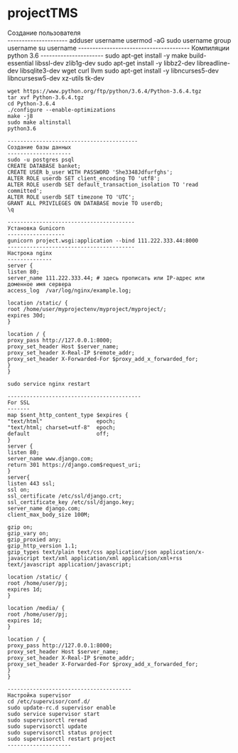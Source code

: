 # projectTMS
Создание пользователя	
	---------------------
	adduser username
	usermod -aG sudo username
	group username
	su username
	---------------------------------------
	Компиляции python 3.6
	----------------------
	sudo apt-get install -y make build-essential libssl-dev zlib1g-dev
	sudo apt-get install -y libbz2-dev libreadline-dev libsqlite3-dev wget curl llvm
	sudo apt-get install -y libncurses5-dev  libncursesw5-dev xz-utils tk-dev
	
	wget https://www.python.org/ftp/python/3.6.4/Python-3.6.4.tgz
	tar xvf Python-3.6.4.tgz
	cd Python-3.6.4
	./configure --enable-optimizations
	make -j8
	sudo make altinstall
	python3.6
	
	-----------------------------------------
	Создание базы данных
	--------------------
	sudo -u postgres psql
	CREATE DATABASE banket;
	CREATE USER b_user WITH PASSWORD 'She3348Jdfurfghs';
	ALTER ROLE userdb SET client_encoding TO 'utf8';
	ALTER ROLE userdb SET default_transaction_isolation TO 'read committed';
	ALTER ROLE userdb SET timezone TO 'UTC';
	GRANT ALL PRIVILEGES ON DATABASE movie TO userdb;
	\q
	
	----------------------------------------
	Установка Gunicorn
	------------------
	gunicorn project.wsgi:application --bind 111.222.333.44:8000
	----------------------------------------
	Настрока nginx
	--------------
	server {
	listen 80;
	server_name 111.222.333.44; # здесь прописать или IP-адрес или доменное имя сервера
	access_log  /var/log/nginx/example.log;
	
	location /static/ {
	root /home/user/myprojectenv/myproject/myproject/;
	expires 30d;
	}
	
	location / {
	proxy_pass http://127.0.0.1:8000;
	proxy_set_header Host $server_name;
	proxy_set_header X-Real-IP $remote_addr;
	proxy_set_header X-Forwarded-For $proxy_add_x_forwarded_for;
	}
	}
	
	sudo service nginx restart
	
	------------------------------------------
	For SSL
	-------
	map $sent_http_content_type $expires {
	"text/html"                 epoch;
	"text/html; charset=utf-8"  epoch;
	default                     off;
	}
	server {
	listen 80;
	server_name www.django.com;
	return 301 https://django.com$request_uri;
	}
	server{
	listen 443 ssl;
	ssl on;
	ssl_certificate /etc/ssl/django.crt;
	ssl_certificate_key /etc/ssl/django.key;
	server_name django.com;
	client_max_body_size 100M;
	
	gzip on;
	gzip_vary on;
	gzip_proxied any;
	gzip_http_version 1.1;
	gzip_types text/plain text/css application/json application/x-javascript text/xml application/xml application/xml+rss text/javascript application/javascript;
	
	location /static/ {
	root /home/user/pj;
	expires 1d;
	}
	
	location /media/ {
	root /home/user/pj;
	expires 1d;
	}
	
	location / {
	proxy_pass http://127.0.0.1:8000;
	proxy_set_header Host $server_name;
	proxy_set_header X-Real-IP $remote_addr;
	proxy_set_header X-Forwarded-For $proxy_add_x_forwarded_for;
	}
	}
	
	---------------------------------------
	Настройка supervisor
	cd /etc/supervisor/conf.d/
	sudo update-rc.d supervisor enable
	sudo service supervisor start
	sudo supervisorctl reread
	sudo supervisorctl update
	sudo supervisorctl status project
	sudo supervisorctl restart project
	--------------------
